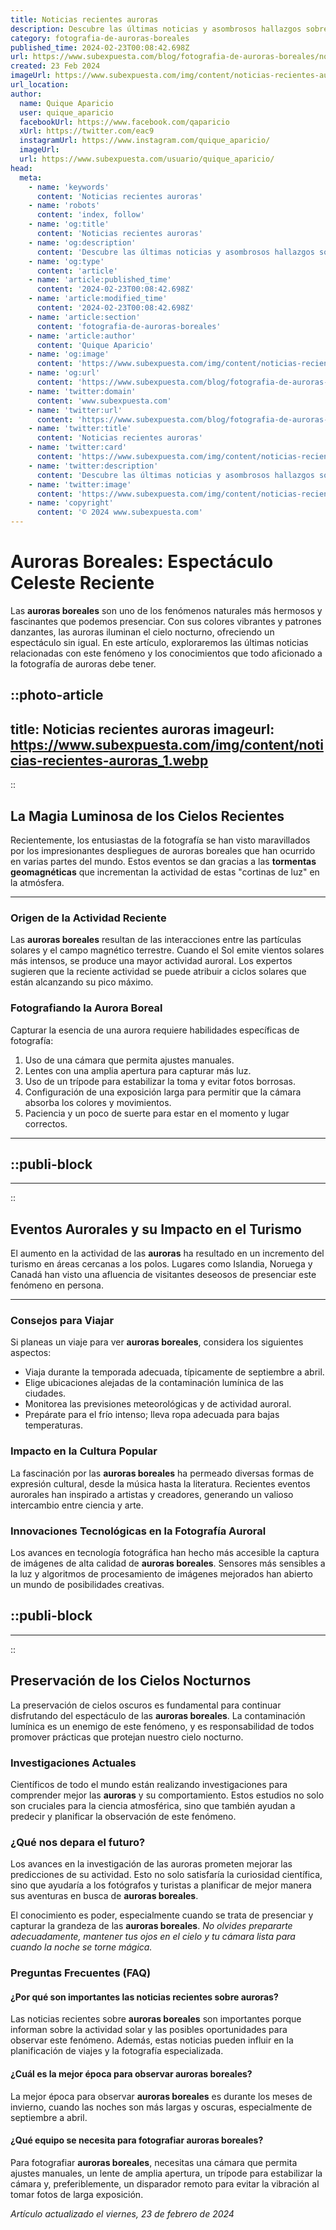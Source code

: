 ```yaml
---
title: Noticias recientes auroras
description: Descubre las últimas noticias y asombrosos hallazgos sobre auroras boreales y australes. Información actual y fascinantes imágenes del cielo.
category: fotografia-de-auroras-boreales
published_time: 2024-02-23T00:08:42.698Z
url: https://www.subexpuesta.com/blog/fotografia-de-auroras-boreales/noticias-recientes-auroras
created: 23 Feb 2024
imageUrl: https://www.subexpuesta.com/img/content/noticias-recientes-auroras_1.webp
url_location:
author:
  name: Quique Aparicio
  user: quique_aparicio
  facebookUrl: https://www.facebook.com/qaparicio
  xUrl: https://twitter.com/eac9
  instagramUrl: https://www.instagram.com/quique_aparicio/
  imageUrl: 
  url: https://www.subexpuesta.com/usuario/quique_aparicio/
head:
  meta:
    - name: 'keywords'
      content: 'Noticias recientes auroras'
    - name: 'robots'
      content: 'index, follow'
    - name: 'og:title'
      content: 'Noticias recientes auroras'
    - name: 'og:description'
      content: 'Descubre las últimas noticias y asombrosos hallazgos sobre auroras boreales y australes. Información actual y fascinantes imágenes del cielo.'
    - name: 'og:type'
      content: 'article'
    - name: 'article:published_time'
      content: '2024-02-23T00:08:42.698Z'
    - name: 'article:modified_time'
      content: '2024-02-23T00:08:42.698Z'
    - name: 'article:section'
      content: 'fotografia-de-auroras-boreales'
    - name: 'article:author'
      content: 'Quique Aparicio'
    - name: 'og:image'
      content: 'https://www.subexpuesta.com/img/content/noticias-recientes-auroras_1.webp'
    - name: 'og:url'
      content: 'https://www.subexpuesta.com/blog/fotografia-de-auroras-boreales/noticias-recientes-auroras'
    - name: 'twitter:domain'
      content: 'www.subexpuesta.com'
    - name: 'twitter:url'
      content: 'https://www.subexpuesta.com/blog/fotografia-de-auroras-boreales/noticias-recientes-auroras'
    - name: 'twitter:title'
      content: 'Noticias recientes auroras'
    - name: 'twitter:card'
      content: 'https://www.subexpuesta.com/img/content/noticias-recientes-auroras_1.webp'
    - name: 'twitter:description'
      content: 'Descubre las últimas noticias y asombrosos hallazgos sobre auroras boreales y australes. Información actual y fascinantes imágenes del cielo.'
    - name: 'twitter:image'
      content: 'https://www.subexpuesta.com/img/content/noticias-recientes-auroras_1.webp'
    - name: 'copyright'
      content: '© 2024 www.subexpuesta.com'
---
```

# Auroras Boreales: Espectáculo Celeste Reciente

Las **auroras boreales** son uno de los fenómenos naturales más hermosos y fascinantes que podemos presenciar. Con sus colores vibrantes y patrones danzantes, las auroras iluminan el cielo nocturno, ofreciendo un espectáculo sin igual. En este artículo, exploraremos las últimas noticias relacionadas con este fenómeno y los conocimientos que todo aficionado a la fotografía de auroras debe tener.


::photo-article
---
title: Noticias recientes auroras
imageurl: https://www.subexpuesta.com/img/content/noticias-recientes-auroras_1.webp
---
::


## La Magia Luminosa de los Cielos Recientes
Recientemente, los entusiastas de la fotografía se han visto maravillados por los impresionantes despliegues de auroras boreales que han ocurrido en varias partes del mundo. Estos eventos se dan gracias a las **tormentas geomagnéticas** que incrementan la actividad de estas "cortinas de luz" en la atmósfera.

---
### Origen de la Actividad Reciente
Las **auroras boreales** resultan de las interacciones entre las partículas solares y el campo magnético terrestre. Cuando el Sol emite vientos solares más intensos, se produce una mayor actividad auroral. Los expertos sugieren que la reciente actividad se puede atribuir a ciclos solares que están alcanzando su pico máximo.

### Fotografiando la Aurora Boreal
Capturar la esencia de una aurora requiere habilidades específicas de fotografía:

1. Uso de una cámara que permita ajustes manuales.
2. Lentes con una amplia apertura para capturar más luz.
3. Uso de un trípode para estabilizar la toma y evitar fotos borrosas.
4. Configuración de una exposición larga para permitir que la cámara absorba los colores y movimientos.
5. Paciencia y un poco de suerte para estar en el momento y lugar correctos.

---

  ::publi-block
  ---
  ---
  ::
  
  
## Eventos Aurorales y su Impacto en el Turismo
El aumento en la actividad de las **auroras** ha resultado en un incremento del turismo en áreas cercanas a los polos. Lugares como Islandia, Noruega y Canadá han visto una afluencia de visitantes deseosos de presenciar este fenómeno en persona.

---
### Consejos para Viajar
Si planeas un viaje para ver **auroras boreales**, considera los siguientes aspectos:

- Viaja durante la temporada adecuada, típicamente de septiembre a abril.
- Elige ubicaciones alejadas de la contaminación lumínica de las ciudades.
- Monitorea las previsiones meteorológicas y de actividad auroral.
- Prepárate para el frío intenso; lleva ropa adecuada para bajas temperaturas.

### Impacto en la Cultura Popular
La fascinación por las **auroras boreales** ha permeado diversas formas de expresión cultural, desde la música hasta la literatura. Recientes eventos aurorales han inspirado a artistas y creadores, generando un valioso intercambio entre ciencia y arte.

### Innovaciones Tecnológicas en la Fotografía Auroral
Los avances en tecnología fotográfica han hecho más accesible la captura de imágenes de alta calidad de **auroras boreales**. Sensores más sensibles a la luz y algoritmos de procesamiento de imágenes mejorados han abierto un mundo de posibilidades creativas.


  ::publi-block
  ---
  ---
  ::
  
  
## Preservación de los Cielos Nocturnos
La preservación de cielos oscuros es fundamental para continuar disfrutando del espectáculo de las **auroras boreales**. La contaminación lumínica es un enemigo de este fenómeno, y es responsabilidad de todos promover prácticas que protejan nuestro cielo nocturno.

### Investigaciones Actuales
Científicos de todo el mundo están realizando investigaciones para comprender mejor las **auroras** y su comportamiento. Estos estudios no solo son cruciales para la ciencia atmosférica, sino que también ayudan a predecir y planificar la observación de este fenómeno.

### ¿Qué nos depara el futuro?
Los avances en la investigación de las auroras prometen mejorar las predicciones de su actividad. Esto no solo satisfaría la curiosidad científica, sino que ayudaría a los fotógrafos y turistas a planificar de mejor manera sus aventuras en busca de **auroras boreales**.

El conocimiento es poder, especialmente cuando se trata de presenciar y capturar la grandeza de las **auroras boreales**. *No olvides prepararte adecuadamente, mantener tus ojos en el cielo y tu cámara lista para cuando la noche se torne mágica.*

### Preguntas Frecuentes (FAQ)

#### ¿Por qué son importantes las noticias recientes sobre auroras?
Las noticias recientes sobre **auroras boreales** son importantes porque informan sobre la actividad solar y las posibles oportunidades para observar este fenómeno. Además, estas noticias pueden influir en la planificación de viajes y la fotografía especializada.

#### ¿Cuál es la mejor época para observar auroras boreales?
La mejor época para observar **auroras boreales** es durante los meses de invierno, cuando las noches son más largas y oscuras, especialmente de septiembre a abril.

#### ¿Qué equipo se necesita para fotografiar auroras boreales?
Para fotografiar **auroras boreales**, necesitas una cámara que permita ajustes manuales, un lente de amplia apertura, un trípode para estabilizar la cámara y, preferiblemente, un disparador remoto para evitar la vibración al tomar fotos de larga exposición.

_Artículo actualizado el viernes, 23 de febrero de 2024_